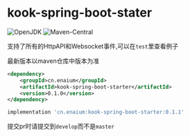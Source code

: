 # kook-spring-boot-stater

![OpenJDK](https://img.shields.io/badge/OpenJDK-11-purple?style=for-the-badge&logo=OpenJDK)
![Maven-Central](https://img.shields.io/maven-central/v/cn.enaium/kook-spring-boot-starter?style=for-the-badge)

支持了所有的HttpAPI和Websocket事件,可以在`test`里查看例子

最新版本以maven仓库中版本为准

```xml
<dependency>
    <groupId>cn.enaium</groupId>
    <artifactId>kook-spring-boot-starter</artifactId>
    <version>0.1.0</version>
</dependency>
```

```groovy
implementation 'cn.enaium:kook-spring-boot-starter:0.1.1'
```

提交pr时请提交到`develop`而不是`master`
